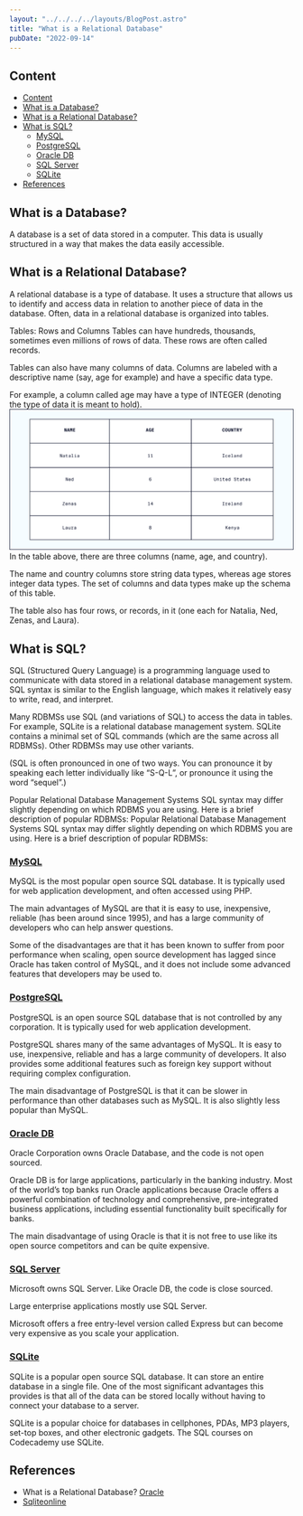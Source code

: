 ```yaml
---
layout: "../../../../layouts/BlogPost.astro"
title: "What is a Relational Database"
pubDate: "2022-09-14"
---
```


## Content

- [Content](#content)
- [What is a Database?](#what-is-a-database)
- [What is a Relational Database?](#what-is-a-relational-database)
- [What is SQL?](#what-is-sql)
  - [MySQL](#mysql)
  - [PostgreSQL](#postgresql)
  - [Oracle DB](#oracle-db)
  - [SQL Server](#sql-server)
  - [SQLite](#sqlite)
- [References](#references)

## What is a Database?

A database is a set of data stored in a computer. This data is usually structured in a way that makes the data easily accessible.

## What is a Relational Database?

A relational database is a type of database. It uses a structure that allows us to identify and access data in relation to another piece of data in the database. Often, data in a relational database is organized into tables.

Tables: Rows and Columns
Tables can have hundreds, thousands, sometimes even millions of rows of data. These rows are often called records.

Tables can also have many columns of data. Columns are labeled with a descriptive name (say, age for example) and have a specific data type.

For example, a column called age may have a type of INTEGER (denoting the type of data it is meant to hold).
![Table](https://raw.githubusercontent.com/Codecademy/articles/0b631b51723fbb3cc652ef5f009082aa71916e63/images/rdbms_table.svg)
In the table above, there are three columns (name, age, and country).

The name and country columns store string data types, whereas age stores integer data types. The set of columns and data types make up the schema of this table.

The table also has four rows, or records, in it (one each for Natalia, Ned, Zenas, and Laura).

## What is SQL?

SQL (Structured Query Language) is a programming language used to communicate with data stored in a relational database management system. SQL syntax is similar to the English language, which makes it relatively easy to write, read, and interpret.

Many RDBMSs use SQL (and variations of SQL) to access the data in tables. For example, SQLite is a relational database management system. SQLite contains a minimal set of SQL commands (which are the same across all RDBMSs). Other RDBMSs may use other variants.

(SQL is often pronounced in one of two ways. You can pronounce it by speaking each letter individually like “S-Q-L”, or pronounce it using the word “sequel”.)

Popular Relational Database Management Systems
SQL syntax may differ slightly depending on which RDBMS you are using. Here is a brief description of popular RDBMSs:
Popular Relational Database Management Systems
SQL syntax may differ slightly depending on which RDBMS you are using. Here is a brief description of popular RDBMSs:

### [MySQL](https://www.mysql.com/)

MySQL is the most popular open source SQL database. It is typically used for web application development, and often accessed using PHP.

The main advantages of MySQL are that it is easy to use, inexpensive, reliable (has been around since 1995), and has a large community of developers who can help answer questions.

Some of the disadvantages are that it has been known to suffer from poor performance when scaling, open source development has lagged since Oracle has taken control of MySQL, and it does not include some advanced features that developers may be used to.

### [PostgreSQL](https://www.postgresql.org/)

PostgreSQL is an open source SQL database that is not controlled by any corporation. It is typically used for web application development.

PostgreSQL shares many of the same advantages of MySQL. It is easy to use, inexpensive, reliable and has a large community of developers. It also provides some additional features such as foreign key support without requiring complex configuration.

The main disadvantage of PostgreSQL is that it can be slower in performance than other databases such as MySQL. It is also slightly less popular than MySQL.

### [Oracle DB](https://www.oracle.com/database/)

Oracle Corporation owns Oracle Database, and the code is not open sourced.

Oracle DB is for large applications, particularly in the banking industry. Most of the world’s top banks run Oracle applications because Oracle offers a powerful combination of technology and comprehensive, pre-integrated business applications, including essential functionality built specifically for banks.

The main disadvantage of using Oracle is that it is not free to use like its open source competitors and can be quite expensive.

### [SQL Server](https://www.microsoft.com/en-us/sql-server/sql-server-2017)

Microsoft owns SQL Server. Like Oracle DB, the code is close sourced.

Large enterprise applications mostly use SQL Server.

Microsoft offers a free entry-level version called Express but can become very expensive as you scale your application.

### [SQLite](https://www.sqlite.org/)

SQLite is a popular open source SQL database. It can store an entire database in a single file. One of the most significant advantages this provides is that all of the data can be stored locally without having to connect your database to a server.

SQLite is a popular choice for databases in cellphones, PDAs, MP3 players, set-top boxes, and other electronic gadgets. The SQL courses on Codecademy use SQLite.

## References

- What is a Relational Database? [Oracle](https://www.oracle.com/database/what-is-a-relational-database/)
- [Sqliteonline](https://sqliteonline.com/)
